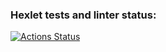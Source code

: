### Hexlet tests and linter status:
[![Actions Status](https://github.com/Asela24/frontend-project-lvl1/workflows/hexlet-check/badge.svg)](https://github.com/Asela24/frontend-project-lvl1/actions)